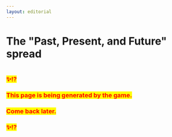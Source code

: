 ```yaml
---
layout: editorial
---
```


# The "Past, Present, and Future" spread

<figure><img src="../../../../../../.gitbook/assets/pexels-btgl-♡-18939093.jpg" alt=""><figcaption></figcaption></figure>

### <mark style="color:red;">✨⁉️</mark>&#x20;

### <mark style="color:red;">This page is being generated by the game.</mark>&#x20;

### <mark style="color:red;">Come back later.</mark>

### <mark style="color:red;">✨⁉️</mark>

